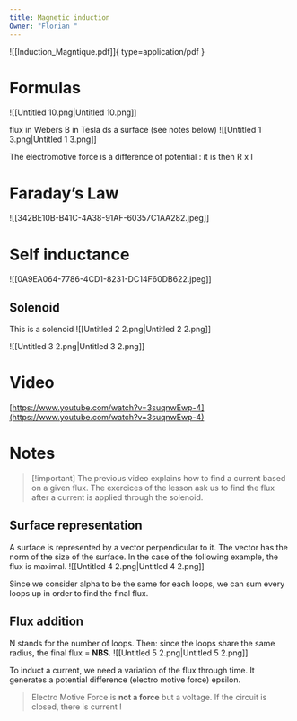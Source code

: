 ```yaml
---
title: Magnetic induction
Owner: "Florian "
---
```

![[Induction_Magntique.pdf]]{ type=application/pdf }

# Formulas
![[Untitled 10.png|Untitled 10.png]]

flux in Webers
B in Tesla
ds a surface (see notes below)
![[Untitled 1 3.png|Untitled 1 3.png]]

The electromotive force is a difference of potential : it is then R x I
  
# Faraday’s Law
![[342BE10B-B41C-4A38-91AF-60357C1AA282.jpeg]]

  
  
# Self inductance
![[0A9EA064-7786-4CD1-8231-DC14F60DB622.jpeg]]

## Solenoid
This is a solenoid
![[Untitled 2 2.png|Untitled 2 2.png]]

![[Untitled 3 2.png|Untitled 3 2.png]]

  
# Video
[https://www.youtube.com/watch?v=3suqnwEwp-4](https://www.youtube.com/watch?v=3suqnwEwp-4)
# Notes

> [!important] The previous video explains how to find a current based on a given flux. The exercices of the lesson ask us to find the flux after a current is applied through the solenoid.
## Surface representation
A surface is represented by a vector perpendicular to it. The vector has the norm of the size of the surface.
In the case of the following example, the flux is maximal.
![[Untitled 4 2.png|Untitled 4 2.png]]

Since we consider alpha to be the same for each loops, we can sum every loops up in order to find the final flux.
## Flux addition
N stands for the number of loops.
Then: since the loops share the same radius, the final flux = **NBS.**
![[Untitled 5 2.png|Untitled 5 2.png]]

To induct a current, we need a variation of the flux through time. It generates a potential difference (electro motive force) epsilon.

> Electro Motive Force is **not a force** but a voltage.
If the circuit is closed, there is current !